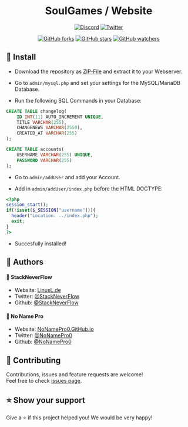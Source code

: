 <center><h1>SoulGames / Website</h1>

[![Discord](https://img.shields.io/discord/612932518819135498?label=Discord&style=for-the-badge)](https://discord.SoulGames.de/)
[![Twitter](https://img.shields.io/twitter/follow/SoulGames?color=%23&label=Twitter&style=for-the-badge)](https://twitter.com/SoulGames_RPG)

[![GitHub forks](https://img.shields.io/github/forks/SoulGames/Website?style=for-the-badge)](https://github.com/SoulGames/Website/network/members)
[![GitHub stars](https://img.shields.io/github/stars/SoulGames/Website?style=for-the-badge)](https://github.com/SoulGames/Website/stargazers)
[![GitHub watchers](https://img.shields.io/github/watchers/SoulGames/Website?style=for-the-badge)](https://github.com/SoulGames/Website/watchers)

</center>

## 💽 Install

- Download the repository as [ZIP-File](https://github.com/SoulGames/Website/archive/master.zip) and extract it to your Webserver.

- Go to `admin/mysql.php` and set your settings for the MySQL/MariaDB Database.

- Run the following SQL Commands in your Database:

```sql
CREATE TABLE changelog(
    ID INT(11) AUTO_INCREMENT UNIQUE,
    TITLE VARCHAR(255),
    CHANGENEWS VARCHAR(2550),
    CREATED_AT VARCHAR(255)
);
```

```sql
CREATE TABLE accounts(
    USERNAME VARCHAR(255) UNIQUE,
    PASSWORD VARCHAR(255)
);
```

- Go to `admin/addUser` and add your Account.

- Add in `admin/addUser/index.php` before the HTML DOCTYPE:

```php
<?php
session_start();
if(!isset($_SESSION["username"])){
  header("Location: ../index.php");
  exit;
}
?>
```

- Succesfully installed!

## 👤 Authors

#### 👤 StackNeverFlow

* Website: [LinusL.de](https://www.linusl.de)
* Twitter: [@StackNeverFlow](https://twitter.com/StackNeverFlow)
* Github: [@StackNeverFlow](https://github.com/StackNeverFlow)

#### 👤 No Name Pro

* Website: [NoNamePro0.GitHub.io](https://NoNamePro0.github.io)
* Twitter: [@NoNamePro0](https://twitter.com/NoNamePro0)
* Github: [@NoNamePro0](https://github.com/NoNamePro0)

## 🤝 Contributing

Contributions, issues and feature requests are welcome!<br>
Feel free to check [issues page](https://github.com/SoulGames/Website/issues). 

## ⭐️ Show your support

Give a ⭐️ if this project helped you! We would be very happy!